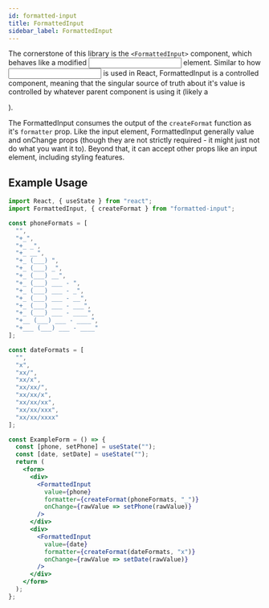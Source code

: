 ```yaml
---
id: formatted-input
title: FormattedInput
sidebar_label: FormattedInput
---
```


The cornerstone of this library is the `<FormattedInput>` component, which behaves like a modified <input> element. Similar to how <input> is used in React, FormattedInput is a controlled component, meaning that the singular source of truth about it's value is controlled by whatever parent component is using it (likely a <form>).

The FormattedInput consumes the output of the `createFormat` function as it's `formatter` prop. Like the input element, FormattedInput generally value and onChange props (though they are not strictly required - it might just not do what you want it to). Beyond that, it can accept other props like an input element, including styling features.

## Example Usage

```jsx
import React, { useState } from "react";
import FormattedInput, { createFormat } from "formatted-input";

const phoneFormats = [
  "",
  "+_",
  "+_ _",
  "+_ __",
  "+_ (___) ",
  "+_ (___) _",
  "+_ (___) __",
  "+_ (___) ___ - ",
  "+_ (___) ___ - _",
  "+_ (___) ___ - __",
  "+_ (___) ___ - ___",
  "+_ (___) ___ - ____",
  "+__ (___) ___ - ____",
  "+___ (___) ___ - ____"
];

const dateFormats = [
  "",
  "x",
  "xx/",
  "xx/x",
  "xx/xx/",
  "xx/xx/x",
  "xx/xx/xx",
  "xx/xx/xxx",
  "xx/xx/xxxx"
];

const ExampleForm = () => {
  const [phone, setPhone] = useState("");
  const [date, setDate] = useState("");
  return (
    <form>
      <div>
        <FormattedInput
          value={phone}
          formatter={createFormat(phoneFormats, "_")}
          onChange={rawValue => setPhone(rawValue)}
        />
      </div>
      <div>
        <FormattedInput
          value={date}
          formatter={createFormat(dateFormats, "x")}
          onChange={rawValue => setDate(rawValue)}
        />
      </div>
    </form>
  );
};
```
